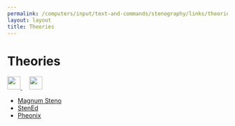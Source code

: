 ```yaml
---
permalink: /computers/input/text-and-commands/stenography/links/theories/
layout: layout
title: Theories
---
```


<div class="center">

   <h1>Theories</h1>
   
   <a href="https://github.com/StevenTammen/steventammen.github.io/edit/master/pages/computers/input/text-and-commands/stenography/links/theories.md" target="_blank">
     <img src="https://steventammen.github.io/assets/images/GitHub.png" height="30" width="30">
   </a> &nbsp; &nbsp;
   
   <a href="http://prose.io/#StevenTammen/steventammen.github.io/edit/master/pages/computers/input/text-and-commands/stenography/links/theories.md" target="_blank">
     <img src="https://steventammen.github.io/assets/images/Prose.png" height="30" width="30">
   </a>
   
</div>

- [Magnum Steno](http://www.magnumsteno.com/)
- [StenEd](http://stened.com/)
- [Pheonix](http://www.phoenixtheory.com/)
